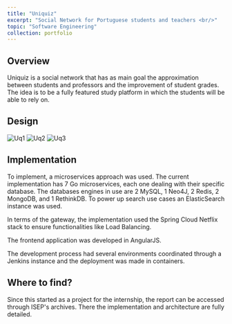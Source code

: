 ```yaml
---
title: "Uniquiz"
excerpt: "Social Network for Portuguese students and teachers <br/>"
topic: "Software Engineering"
collection: portfolio
---
```


## Overview 

Uniquiz is a social network that has as main goal the approximation between students and professors and the improvement of student grades. The idea is to be a fully featured study platform in which the students will be able to rely on. 

## Design 

![Uq1](https://raw.githubusercontent.com/NetoPedro/netopedro.github.io/master/images/uq1.jpg)
![Uq2](https://raw.githubusercontent.com/NetoPedro/netopedro.github.io/master/images/uq2.jpg)
![Uq3](https://raw.githubusercontent.com/NetoPedro/netopedro.github.io/master/images/uq3.jpg)

## Implementation 

To implement, a microservices approach was used. The current implementation has 7 Go microservices, each one dealing with their specific database. The databases engines in use are 2 MySQL, 1 Neo4J, 2 Redis, 2 MongoDB, and 1 RethinkDB. 
To power up search use cases an ElasticSearch instance was used. 

In terms of the gateway, the implementation used the Spring Cloud Netflix stack to ensure functionalities like Load Balancing. 

The frontend application was developed in AngularJS. 

The development process had several environments coordinated through a Jenkins instance and the deployment was made in containers. 

## Where to find?

Since this started as a project for the internship, the report can be accessed through ISEP's archives. There the implementation and architecture are fully detailed. 

